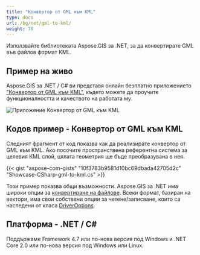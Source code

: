 ```yaml
---
title: "Конвертор от GML към KML"
type: docs
url: /bg/net/gml-to-kml/
weight: 70
---
```


Използвайте библиотеката Aspose.GIS за .NET, за да конвертирате GML във файлов формат KML.

## **Пример на живо**

Aspose.GIS за .NET / C# ви представя онлайн безплатно приложението ["Конвертор от GML към KML"](https://products.aspose.app/gis/conversion/gml-to-kml), където можете да проучите функционалността и качеството на работата му.

![Приложение Конвертор от GML към KML](conversion.png)

## **Кодов пример - Конвертор от GML към KML**

Следният фрагмент от код показва как да реализирате конвертор от GML към KML. Ако посочите пространствена референтна система за целевия KML слой, цялата геометрия ще бъде преобразувана в нея. 

{{< gist "aspose-com-gists" "10f3783b9581d10bc69dbada42705d2c" "Showcase-CSharp-gml-to-kml.cs" >}}

Този пример показва общи възможности. Aspose.GIS за .NET има широки опции за [конвертиране на файлове](https://docs.aspose.com/gis/net/vector-layers/). Всеки формат, базиран на вектори, има свои собствени опции за четене/записване, които са наследени от класа [DriverOptions](https://reference.aspose.com/gis/net/aspose.gis/driveroptions).

## **Платформа - .NET / C#**

Поддържаме Framework 4.7 или по-нова версия под Windows и .NET Core 2.0 или по-нова версия под Windows или Linux.
